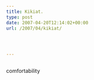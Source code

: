 ```yaml
---
title: Kikiat.
type: post
date: 2007-04-20T12:14:02+00:00
url: /2007/04/kikiat/




---
```

<div class="flickr">
  <a href="http://www.flickr.com/photos/schreibblogade/466269974/"><img src="//farm1.static.flickr.com/169/466269974_c5e07725f7.jpg" class="flickr-photo" alt="" /></a></p>

  <p>
    comfortability
  </p>
</div>
